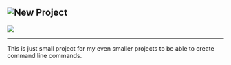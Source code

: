 ![New Project](https://github.com/satanicantichrist/easy-cli/assets/72868272/df5c1d2f-480f-4c67-b8cf-a57eb446e1d6)
---
[![](https://www.jitpack.io/v/satanicantichrist/easy-cli.svg)](https://www.jitpack.io/#satanicantichrist/easy-cli)

---
This is just small project for my even smaller projects to be able to create command line commands.
